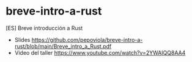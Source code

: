 # breve-intro-a-rust

[ES] Breve introducción a Rust

- Slides https://github.com/pepoviola/breve-intro-a-rust/blob/main/Breve_intro_a_Rust.pdf
- Video del taller https://www.youtube.com/watch?v=2YWAIQQ8AA4
